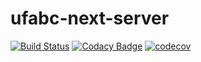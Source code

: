 # ufabc-next-server

[![Build Status](https://travis-ci.com/ufabc-next/ufabc-matricula-server.svg?branch=master)](https://travis-ci.com/ufabc-next/ufabc-matricula-server)
[![Codacy Badge](https://api.codacy.com/project/badge/Grade/c6cd37818d9c4ab6b244bfefd5b83597)](https://www.codacy.com/app/fesnt/ufabc-matricula-server?utm_source=github.com&amp;utm_medium=referral&amp;utm_content=ufabc-next/ufabc-matricula-server&amp;utm_campaign=Badge_Grade)
[![codecov](https://codecov.io/gh/ufabc-next/ufabc-matricula-server/branch/master/graph/badge.svg)](https://codecov.io/gh/ufabc-next/ufabc-matricula-server)
